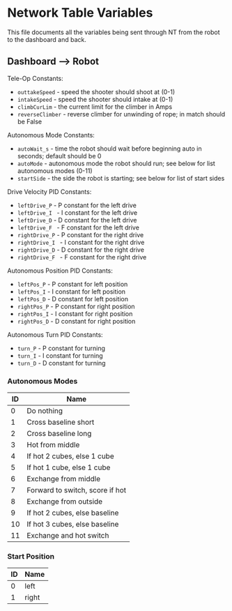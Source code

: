 # Network Table Variables

This file documents all the variables being sent through NT from the robot to the dashboard and back.

## Dashboard --> Robot

Tele-Op Constants:
- `outtakeSpeed` - speed the shooter should shoot at (0-1)
- `intakeSpeed` - speed the shooter should intake at (0-1)
- `climbCurLim` - the current limit for the climber in Amps
- `reverseClimber` - reverse climber for unwinding of rope; in match should be False

Autonomous Mode Constants:
- `autoWait_s` - time the robot should wait before beginning auto in seconds; default should be 0
- `autoMode` - autonomous mode the robot should run; see below for list autonomous modes (0-11)
- `startSide` - the side the robot is starting; see below for list of start sides

Drive Velocity PID Constants:
- `leftDrive_P` - P constant for the left drive
- `leftDrive_I ` - I constant for the left drive
- `leftDrive_D` - D constant for the left drive
- `leftDrive_F ` - F constant for the left drive
- `rightDrive_P` - P constant for the right drive
- `rightDrive_I ` - I constant for the right drive
- `rightDrive_D` - D constant for the right drive
- `rightDrive_F ` - F constant for the right drive

Autonomous Position PID Constants:
- `leftPos_P` - P constant for left position
- `leftPos_I` - I constant for left position
- `leftPos_D` - D constant for left position
- `rightPos_P` - P constant for right position
- `rightPos_I` - I constant for right position
- `rightPos_D` - D constant for right position

Autonomous Turn PID Constants:
- `turn_P` - P constant for turning
- `turn_I` - I constant for turning
- `turn_D` - D constant for turning


### Autonomous Modes
ID | Name
---|---
0 | Do nothing
1 | Cross baseline short
2 | Cross baseline long
3 | Hot from middle
4 | If hot 2 cubes, else 1 cube
5 | If hot 1 cube, else 1 cube
6 | Exchange from middle
7 | Forward to switch, score if hot
8 | Exchange from outside
9 | If hot 2 cubes, else baseline
10 | If hot 3 cubes, else baseline
11 | Exchange and hot switch

### Start Position
ID | Name
---|---
0 | left
1 | right
